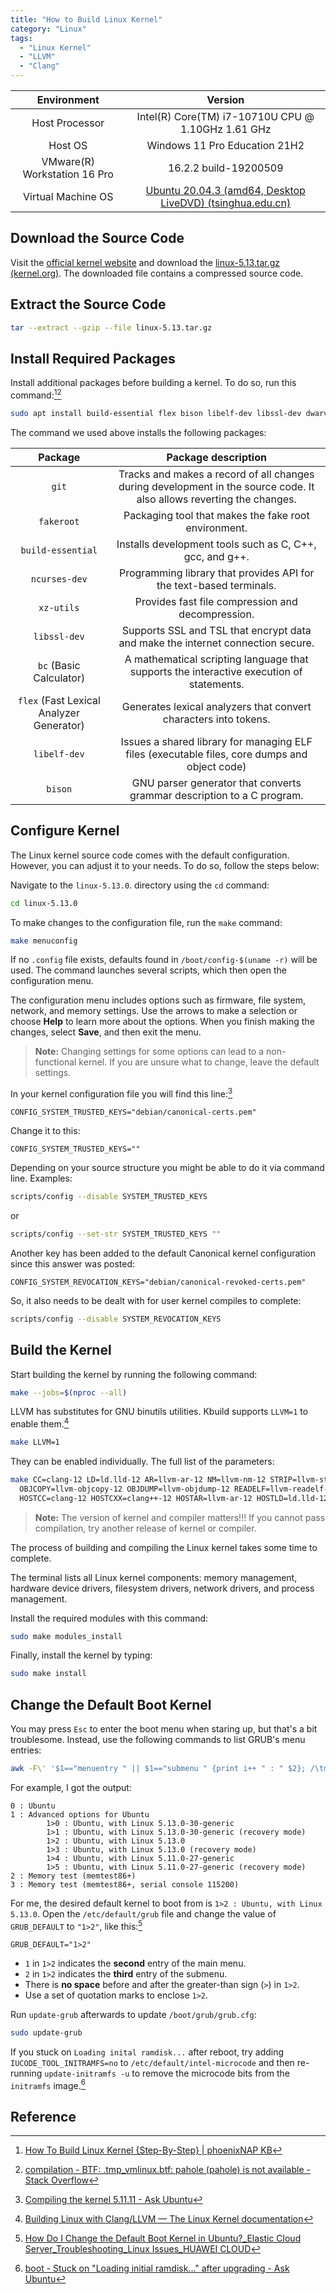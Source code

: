 ```yaml
---
title: "How to Build Linux Kernel"
category: "Linux"
tags:
  - "Linux Kernel"
  - "LLVM"
  - "Clang"
---
```



|         Environment          |                           Version                            |
| :--------------------------: | :----------------------------------------------------------: |
|        Host Processor        |     Intel(R) Core(TM) i7-10710U CPU @ 1.10GHz   1.61 GHz     |
|           Host OS            |                Windows 11 Pro Education 21H2                 |
| VMware(R) Workstation 16 Pro |                    16.2.2 build-19200509                     |
|      Virtual Machine OS      | [Ubuntu 20.04.3 (amd64, Desktop LiveDVD) (tsinghua.edu.cn)](https://mirrors.tuna.tsinghua.edu.cn/ubuntu-releases/focal/ubuntu-20.04.3-desktop-amd64.iso) |

## Download the Source Code

Visit the [official kernel website](https://www.kernel.org/) and download the [linux-5.13.tar.gz (kernel.org)](https://mirrors.edge.kernel.org/pub/linux/kernel/v5.x/linux-5.13.tar.gz). The downloaded file contains a compressed source code.

## Extract the Source Code

```bash
tar --extract --gzip --file linux-5.13.tar.gz
```

## Install Required Packages

Install additional packages before building a kernel. To do so, run this command:[^1][^2]

```bash
sudo apt install build-essential flex bison libelf-dev libssl-dev dwarves zstd
```

The command we used above installs the following packages:

|               **Package**                |                   **Package description**                    |
| :--------------------------------------: | :----------------------------------------------------------: |
|                  `git`                   | Tracks and makes a record of all changes during development in the source code. It also allows reverting the changes. |
|                `fakeroot`                |     Packaging tool that makes the fake root environment.     |
|            `build-essential`             |   Installs development tools such as C, C++, gcc, and g++.   |
|              `ncurses-dev`               | Programming library that provides API for the text-based terminals. |
|                `xz-utils`                |      Provides fast file compression and decompression.       |
|               `libssl-dev`               | Supports SSL and TSL that encrypt data and make the internet connection secure. |
|         `bc` (Basic Calculator)          | A mathematical scripting language that supports the interactive execution of statements. |
| `flex` (Fast Lexical Analyzer Generator) | Generates lexical analyzers that convert characters into tokens. |
|               `libelf-dev`               | Issues a shared library for managing ELF files (executable files, core dumps and object code) |
|                 `bison`                  | GNU parser generator that converts grammar description to a C program. |

## Configure Kernel

The Linux kernel source code comes with the default configuration. However, you can adjust it to your needs. To do so, follow the steps below:

Navigate to the `linux-5.13.0`. directory using the `cd` command:

```bash
cd linux-5.13.0
```

To make changes to the configuration file, run the `make` command:

```bash
make menuconfig
```

If no `.config` file exists, defaults found in `/boot/config-$(uname -r)` will be used. The command launches several scripts, which then open the configuration menu.

The configuration menu includes options such as firmware, file system, network, and memory settings. Use the arrows to make a selection or choose **Help** to learn more about the options. When you finish making the changes, select **Save**, and then exit the menu.

> **Note:** Changing settings for some options can lead to a non-functional kernel. If you are unsure what to change, leave the default settings.

In your kernel configuration file you will find this line:[^3]

```config
CONFIG_SYSTEM_TRUSTED_KEYS="debian/canonical-certs.pem"
```

Change it to this:

```config
CONFIG_SYSTEM_TRUSTED_KEYS=""
```

Depending on your source structure you might be able to do it via command line. Examples:

```bash
scripts/config --disable SYSTEM_TRUSTED_KEYS
```

or

```bash
scripts/config --set-str SYSTEM_TRUSTED_KEYS ""
```

Another key has been added to the default Canonical kernel configuration since this answer was posted:

```config
CONFIG_SYSTEM_REVOCATION_KEYS="debian/canonical-revoked-certs.pem"
```

So, it also needs to be dealt with for user kernel compiles to complete:

```bash
scripts/config --disable SYSTEM_REVOCATION_KEYS
```

## Build the Kernel

Start building the kernel by running the following command:

```bash
make --jobs=$(nproc --all)
```

LLVM has substitutes for GNU binutils utilities. Kbuild supports `LLVM=1` to enable them.[^4]

```bash
make LLVM=1
```

They can be enabled individually. The full list of the parameters:

```bash
make CC=clang-12 LD=ld.lld-12 AR=llvm-ar-12 NM=llvm-nm-12 STRIP=llvm-strip-12 \
  OBJCOPY=llvm-objcopy-12 OBJDUMP=llvm-objdump-12 READELF=llvm-readelf-12 \
  HOSTCC=clang-12 HOSTCXX=clang++-12 HOSTAR=llvm-ar-12 HOSTLD=ld.lld-12
```

> **Note:** The version of kernel and compiler matters!!! If you cannot pass compilation, try another release of kernel or compiler.

The process of building and compiling the Linux kernel takes some time to complete.

The terminal lists all Linux kernel components: memory management, hardware device drivers, filesystem drivers, network drivers, and process management.

Install the required modules with this command:

```bash
sudo make modules_install
```

Finally, install the kernel by typing:

```bash
sudo make install
```

## Change the Default Boot Kernel

You may press `Esc` to enter the boot menu when staring up, but that's a bit troublesome. Instead, use the following commands to list GRUB's menu entries:

```bash
awk -F\' '$1=="menuentry " || $1=="submenu " {print i++ " : " $2}; /\tmenuentry / {print "\t" i-1">"j++ " : " $2};' /boot/grub/grub.cfg
```

For example, I got the output:

```
0 : Ubuntu
1 : Advanced options for Ubuntu
        1>0 : Ubuntu, with Linux 5.13.0-30-generic
        1>1 : Ubuntu, with Linux 5.13.0-30-generic (recovery mode)
        1>2 : Ubuntu, with Linux 5.13.0
        1>3 : Ubuntu, with Linux 5.13.0 (recovery mode)
        1>4 : Ubuntu, with Linux 5.11.0-27-generic
        1>5 : Ubuntu, with Linux 5.11.0-27-generic (recovery mode)
2 : Memory test (memtest86+)
3 : Memory test (memtest86+, serial console 115200)
```

For me, the desired default kernel to boot from is `1>2 : Ubuntu, with Linux 5.13.0`. Open the `/etc/default/grub` file and change the value of `GRUB_DEFAULT` to `"1>2"`, like this:[^5]

```config
GRUB_DEFAULT="1>2"
```

- `1` in `1>2` indicates the **second** entry of the main menu.
- `2` in `1>2` indicates the **third** entry of the submenu.
- There is **no space** before and after the greater-than sign (`>`) in `1>2`.
- Use a set of quotation marks to enclose `1>2`.

Run `update-grub` afterwards to update `/boot/grub/grub.cfg`:

```bash
sudo update-grub
```

If you stuck on `Loading inital ramdisk...` after reboot, try adding `IUCODE_TOOL_INITRAMFS=no` to `/etc/default/intel-microcode` and then re-running `update-initramfs -u` to remove the microcode bits from the `initramfs` image.[^6]

## Reference

[^1]: [How To Build Linux Kernel {Step-By-Step} \| phoenixNAP KB](https://phoenixnap.com/kb/build-linux-kernel)
[^2]: [compilation - BTF: .tmp_vmlinux.btf: pahole (pahole) is not available - Stack Overflow](https://stackoverflow.com/questions/61657707/btf-tmp-vmlinux-btf-pahole-pahole-is-not-available)
[^3]: [Compiling the kernel 5.11.11 - Ask Ubuntu](https://askubuntu.com/questions/1329538/compiling-the-kernel-5-11-11)
[^4]: [Building Linux with Clang/LLVM — The Linux Kernel documentation](https://www.kernel.org/doc/html/v5.13/kbuild/llvm.html)
[^5]: [How Do I Change the Default Boot Kernel in Ubuntu?_Elastic Cloud Server_Troubleshooting_Linux Issues_HUAWEI CLOUD](https://support.huaweicloud.com/intl/en-us/trouble-ecs/ecs_trouble_0327.html)
[^6]: [boot - Stuck on "Loading initial ramdisk..." after upgrading - Ask Ubuntu](https://askubuntu.com/questions/1145535/stuck-on-loading-initial-ramdisk-after-upgrading)
